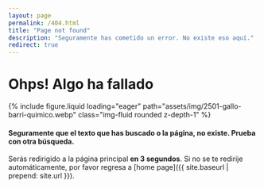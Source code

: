 ```yaml
---
layout: page
permalink: /404.html
title: "Page not found"
description: "Seguramente has cometido un error. No existe eso aquí."
redirect: true
---
```



# Ohps! Algo ha fallado 

 <div class="col-sm mt-3 mt-md-0">
        {% include figure.liquid loading="eager" path="assets/img/2501-gallo-barri-quimico.webp" class="img-fluid rounded z-depth-1" %}
</div>

#### Seguramente que el texto que has buscado o la página, no existe. Prueba con otra búsqueda.

Serás redirigido a la página principal **en 3 segundos**. Si no se te redirije automáticamente, por favor regresa a [home page]({{ site.baseurl | prepend: site.url }}).


